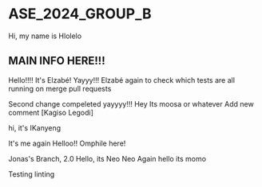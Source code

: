 # ASE_2024_GROUP_B
Hi, my name is Hlolelo

## MAIN INFO HERE!!!


Hello!!!! It's Elzabé! Yayyy!!!
Elzabé again to check which tests are all running on merge pull requests

Second change compeleted yayyyy!!!
Hey Its moosa or whatever
Add new comment
 [Kagiso Legodi]

hi, it's IKanyeng

It's me again
Helloo!!
Omphile here!

Jonas's Branch, 2.0
Hello, its Neo
Neo Again
hello its momo

Testing linting